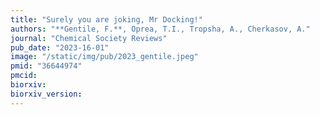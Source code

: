 ```yaml
---
title: "Surely you are joking, Mr Docking!"
authors: "**Gentile, F.**, Oprea, T.I., Tropsha, A., Cherkasov, A."
journal: "Chemical Society Reviews"
pub_date: "2023-16-01"
image: "/static/img/pub/2023_gentile.jpeg"
pmid: "36644974"
pmcid:
biorxiv:
biorxiv_version:
---
```

